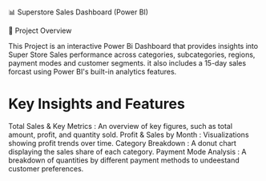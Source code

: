 📊 Superstore Sales Dashboard (Power BI)

📌 Project Overview

This  Project is an interactive Power Bi Dashboard that provides insights into Super Store Sales performance across categories, subcategories, regions, payment modes and customer segments.
it also includes a 15-day sales forcast using Power BI's built-in analytics features.

# Key Insights and Features
Total Sales & Key Metrics : An overview of key figures, such as total amount, profit, and quantity sold.
Profit & Sales by Month : Visualizations showing profit trends over time.
Category Breakdown : A donut chart displaying the sales share of each category.
Payment Mode Analysis : A breakdown of quantities by different payment methods to undeestand customer preferences.

